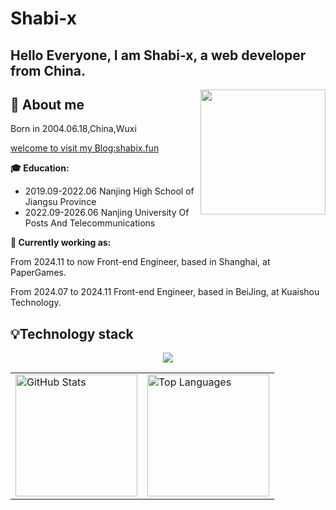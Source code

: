 ﻿# Shabi-x

<h2>Hello Everyone, I am Shabi-x, a web developer from China.</h2>

<img align='right' src='https://user-images.githubusercontent.com/5713670/87202985-820dcb80-c2b6-11ea-9f56-7ec461c497c3.gif' width='200"'>

## 👯 About me

Born in 2004.06.18,China,Wuxi

[welcome to visit my Blog:shabix.fun](https://shabix.fun/)

**🎓 Education:**


- 2019.09-2022.06 Nanjing High School of Jiangsu Province
- 2022.09-2026.06 Nanjing University Of Posts And Telecommunications

**💼 Currently working as:**

From 2024.11 to now
Front-end Engineer, based in Shanghai, at PaperGames.

From 2024.07 to 2024.11
Front-end Engineer, based in BeiJing, at Kuaishou Technology.

<!-- **🪁 Personal Blog:**

[Wall-e の Paradise](https://www.qirencloud.com) -->

## 💡Technology stack

<p align="center">
  <a href="https://skillicons.dev">
    <img src="https://skillicons.dev/icons?i=git,vscode,react,js,ts,sass,webpack,nodejs,nestjs,md,vite,graphql,pnpm,redux" />
  </a>
</p>

<div align="center">
    <table>
        <tr>
            <td>
                <picture>
                    <source 
                        srcset="https://github-readme-stats.vercel.app/api?username=Shabi-x&theme=tokyonight&show_icons=true&hide=contribs&rank_icon=github&line_height=30" 
                        media="(prefers-color-scheme: dark)"
                    />
                    <source 
                        srcset="https://github-readme-stats.vercel.app/api?username=Shabi-x&theme=default&show_icons=true&hide=contribs&rank_icon=github&line_height=30" 
                        media="(prefers-color-scheme: light), (prefers-color-scheme: no-preference)"
                    />
                    <img src="https://github-readme-stats.vercel.app/api?username=Shabi-x&show_icons=true&line_height=30" alt="GitHub Stats" height="195px" />
                </picture>
            </td>
            <td>
                <picture>
                    <source 
                        srcset="https://github-readme-stats.vercel.app/api/top-langs/?username=Shabi-x&theme=tokyonight&layout=compact&langs_count=8" 
                        media="(prefers-color-scheme: dark)"
                    />
                    <source 
                        srcset="https://github-readme-stats.vercel.app/api/top-langs/?username=Shabi-x&theme=default&layout=compact&langs_count=8" 
                        media="(prefers-color-scheme: light), (prefers-color-scheme: no-preference)"
                    />
                    <img src="https://github-readme-stats.vercel.app/api/top-langs/?username=Shabi-x&layout=compact&langs_count=8" alt="Top Languages" height="195px" />
                </picture>
            </td>
        </tr>
    </table>
</div>
